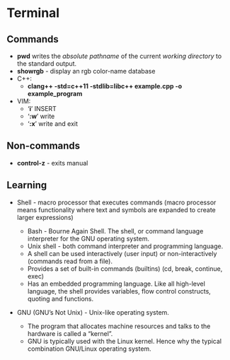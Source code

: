 # Terminal

## Commands
* **pwd** writes the *absolute pathname* of the current _working directory_ to the standard output.
* **showrgb** - display an rgb color-name database
* C++:
    * **clang++ -std=c++11 -stdlib=libc++ example.cpp -o example_program**
* VIM:
    * ‘**i**’ INSERT
    * ‘**:w**’ write
    * ‘**:x**’ write and exit


## Non-commands
* **control-z** - exits manual


## Learning
* Shell  - macro processor that executes commands (macro processor means functionality where text and symbols are expanded to create larger expressions)
    * Bash - Bourne Again Shell. The shell, or command language interpreter for the GNU operating system.
    * Unix shell - both command interpreter and programming language. 
    * A shell can be used interactively (user input) or non-interactively (commands read from a file).
    * Provides a set of built-in commands (builtins) (cd, break, continue, exec)
    * Has an embedded programming language. Like all high-level language, the shell provides variables, flow control constructs, quoting and functions.

* GNU (GNU’s Not Unix) - Unix-like operating system.
    * The program that allocates machine resources and talks to the hardware is called a “kernel”.
    * GNU is typically used with the Linux kernel. Hence why the typical combination GNU/Linux operating system.

